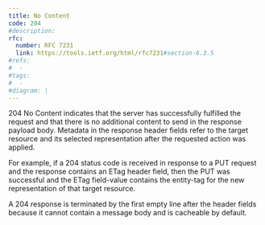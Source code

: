 ```yaml
---
title: No Content
code: 204
#description:
rfc: 
  number: RFC 7231
  link: https://tools.ietf.org/html/rfc7231#section-6.3.5
#refs:
#  -
#tags:
#  -
#diagram: |
---
```


204 No Content indicates that the server has successfully fulfilled the request and that there is no additional content to send in the response payload body.  Metadata in the response header fields refer to the target resource and its selected representation after the requested action was applied.

For example, if a 204 status code is received in response to a PUT request and the response contains an ETag header field, then the PUT was successful and the ETag field-value contains the entity-tag for the new representation of that target resource.

A 204 response is terminated by the first empty line after the header fields because it cannot contain a message body and is cacheable by default.
